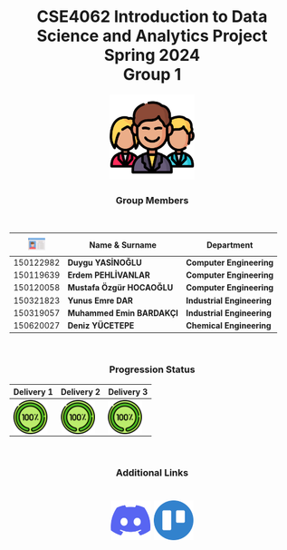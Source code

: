 <div align="center" >

# **CSE4062 Introduction to Data Science and Analytics Project Spring 2024 <br>Group 1** 

<img src="/icons/man.png" width="150">

<br>

### **Group Members**
<br>

|<img src="/icons/card.png" width="30">   | Name & Surname  | Department  |
|---|---|---|
|150122982   |**Duygu YASİNOĞLU**   |**Computer Engineering**   |
|150119639   |**Erdem PEHLİVANLAR**   |**Computer Engineering**   |
|150120058   |**Mustafa Özgür HOCAOĞLU**   |**Computer Engineering**   |
|150321823   |**Yunus Emre DAR**   |**Industrial Engineering**   |
|150319057   |**Muhammed Emin BARDAKÇI**   |**Industrial Engineering**   |
|150620027   |**Deniz YÜCETEPE**   |**Chemical Engineering**   |

</div>
<div align="center" >
<br>

### **Progression Status**


|Delivery 1|Delivery 2|Delivery 3|
|---|---|---|
|<img align="center" src=/icons/completed.png height="60"/>|<img align="center" src=/icons/completed.png height="60"/>|<img align="center" src=/icons/completed.png height="60"/>|

</div>
<div align="center">
<br>

### **Additional Links**
<h1 align="center">
<a href="https://discord.gg/Hz33TGa3T2" target="blank"><img align="center" alt="Discord" src=/icons/discord.png height="70"/></a>
<a href="https://trello.com/w/cse4062s24_grp1" target="blank"><img align="center" alt="Kanban Board" src=/icons/trello.png height="70"/></a>
</h1>


</div>
